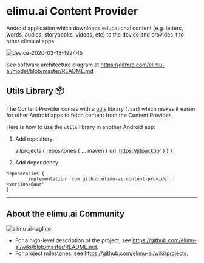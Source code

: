 # elimu.ai Content Provider

Android application which downloads educational content (e.g. letters, words, audios, storybooks, videos, etc) to the 
device and provides it to other elimu.ai apps.

![device-2020-03-13-192445](https://user-images.githubusercontent.com/15718174/76617075-6c82d200-6560-11ea-867d-e46385017e03.png)

See software architecture diagram at https://github.com/elimu-ai/model/blob/master/README.md

## Utils Library 📦

The Content Provider comes with a [utils](`utils`) library (`.aar`) which makes it easier for other Android apps to fetch content from the Content Provider.

Here is how to use the `utils` library in another Android app:

 1. Add repository:

	allprojects {
		repositories {
			...
			maven { url 'https://jitpack.io' }
		}
	}
  
  1. Add dependency:
  
	dependencies {
	        implementation 'com.github.elimu-ai:content-provider:<version>@aar'
	}

---

## About the elimu.ai Community

![elimu ai-tagline](https://user-images.githubusercontent.com/15718174/54360503-e8e88980-465c-11e9-9792-32b513105cf3.png)

 * For a high-level description of the project, see https://github.com/elimu-ai/wiki/blob/master/README.md.
 * For project milestones, see https://github.com/elimu-ai/wiki/projects.
